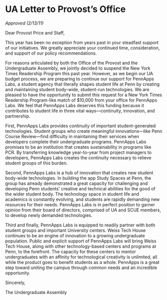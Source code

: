 UA Letter to Provost’s Office
=====

_Approved (2/13/11)_

Dear Provost Price and Staff,

This year has been no exception from years past in your steadfast support of our initiatives.  We greatly appreciate your continued time, consideration, and support of our policy recommendations.

For reasons articulated by both the Office of the Provost and the Undergraduate Assembly, we jointly decided to suspend the New York Times Readership Program this past year. However, as we begin our UA budget process, we are preparing to continue our support for PennApps Labs, a student agency that literally shapes student life at Penn by creating and maintaining student body-wide, student-run technologies. We are pleased to have the opportunity to submit this request for a New York Times Readership Program-like match of $10,000 from your office for PennApps Labs. We feel that PennApps Labs deserves this funding because it contributes to student life in three vital ways—continuity, innovation, and partnership.

First, PennApps Labs provides continuity of important student-generated technologies. Student groups who create meaningful innovations—like Penn Course Review—find difficulty in maintaining their services when developers complete their undergraduate programs. PennApps Labs promises to be an institution that creates sustainability in programs like PCR. By transferring knowledge year-to-year from project managers to developers, PennApps Labs creates the continuity necessary to relieve student groups of this burden.

Second, PennApps Labs is a hub of innovation that creates new student body-wide technologies. In building the app Study Spaces at Penn, the group has already demonstrated a great capacity for challenging and developing Penn students' creative and technical abilities for the good of the wider student body. The technology space in student life and academics is constantly evolving, and students are rapidly demanding new resources for their needs. PennApps Labs is in perfect position to garner opinion from their board of directors, comprised of UA and SCUE members, to develop newly demanded technologies.

Third and finally, PennApps Labs is equipped to readily partner with both student groups and important University centers. Weiss Tech House continues to be an engine of innovation to a growing undergraduate population.  Public and explicit support of PennApps Labs will bring Weiss Tech House, along with other technology-based centers and programs at Penn, to the forefront. The capacity for these centers to mentor undergraduates with an affinity for technological creativity is unlimited, all while the product goes to benefit students as a whole. PennApps is a great step toward uniting the campus through common needs and an incredible opportunity.

Sincerely,

The Undergraduate Assembly
